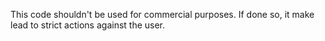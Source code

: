 This code shouldn't be used for commercial purposes. If done so, it make lead to strict actions against the user.
